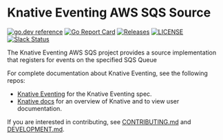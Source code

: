 # Knative Eventing AWS SQS Source

[![go.dev reference](https://img.shields.io/badge/go.dev-reference-007d9c?logo=go&logoColor=white)](https://pkg.go.dev/github.com/knative-sandbox/eventing-awssqs)
[![Go Report Card](https://goreportcard.com/badge/knative-sandbox/eventing-awssqs)](https://goreportcard.com/report/knative/eventing-)
[![Releases](https://img.shields.io/github/release-pre/knative-sandbox/eventing-awssqs.svg)](https://github.com/knative-sandbox/eventing-awssqs/releases)
[![LICENSE](https://img.shields.io/github/license/knative-sandbox/eventing-awssqs.svg)](https://github.com/knative-sandbox/eventing-awssqs/blob/master/LICENSE)
[![Slack Status](https://img.shields.io/badge/slack-join_chat-white.svg?logo=slack&style=social)](https://knative.slack.com)

The Knative Eventing AWS SQS project provides a source implementation that
registers for events on the specified SQS Queue

For complete documentation about Knative Eventing, see the following repos:

- [Knative Eventing](https://www.knative.dev/docs/eventing/) for the Knative
  Eventing spec.
- [Knative docs](https://www.knative.dev/docs/) for an overview of Knative and
  to view user documentation.

If you are interested in contributing, see [CONTRIBUTING.md](./CONTRIBUTING.md)
and [DEVELOPMENT.md](./DEVELOPMENT.md).
